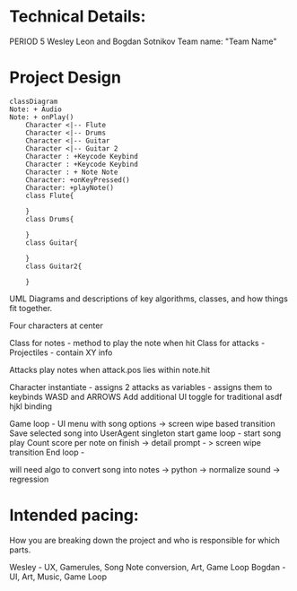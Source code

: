 
# Technical Details:

PERIOD 5
Wesley Leon and Bogdan Sotnikov
Team name: "Team Name"

     
# Project Design
```mermaid
classDiagram
Note: + Audio
Note: + onPlay()
    Character <|-- Flute
    Character <|-- Drums
    Character <|-- Guitar
    Character <|-- Guitar 2
    Character : +Keycode Keybind
    Character : +Keycode Keybind
    Character : + Note Note
    Character: +onKeyPressed()
    Character: +playNote()
    class Flute{

    }
    class Drums{
    
    }
    class Guitar{

    }
    class Guitar2{

    }
```
UML Diagrams and descriptions of key algorithms, classes, and how things fit together.

Four characters at center

Class for notes - method to play the note when hit
Class for attacks - Projectiles - contain XY info

Attacks play notes when attack.pos lies within note.hit

Character instantiate - assigns 2 attacks as variables - assigns them to keybinds
WASD and ARROWS
Add additional UI toggle for traditional asdf hjkl binding

Game loop - 
UI menu with song options -> screen wipe based transition
Save selected song into UserAgent singleton
start game loop - start song play
Count score per note
on finish -> detail prompt - > screen wipe transition 
End loop -

will need algo to convert song into notes -> python -> normalize sound -> regression

    
# Intended pacing:

How you are breaking down the project and who is responsible for which parts.

Wesley - UX, Gamerules, Song Note conversion, Art, Game Loop
Bogdan - UI, Art, Music, Game Loop

